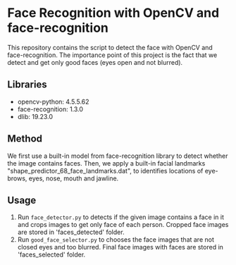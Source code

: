 # Face Recognition with OpenCV and face-recognition
This repository contains the script to detect the face with OpenCV and face-recognition.
The importance point of this project is the fact that we detect and get only good faces (eyes open
and not blurred).

## Libraries
- opencv-python: 4.5.5.62
- face-recognition: 1.3.0
- dlib: 19.23.0

## Method
We first use a built-in model from face-recognition library to detect whether the image
contains faces. Then, we apply a built-in facial landmarks "shape_predictor_68_face_landmarks.dat", to identifies 
locations of eye-brows, eyes, nose, mouth and jawline.

## Usage
1. Run `face_detector.py` to detects if the given image contains a face in it and crops images to get only face of each person.
Cropped face images are stored in 'faces_detected' folder.
2. Run `good_face_selector.py` to chooses the face images that are not closed eyes and too blurred.
Final face images with faces are stored in 'faces_selected' folder.
